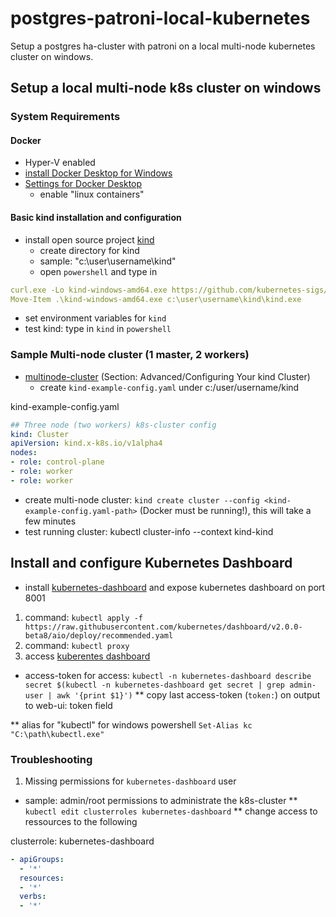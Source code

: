 # postgres-patroni-local-kubernetes

Setup a postgres ha-cluster with patroni on a local multi-node kubernetes cluster on windows.

## Setup a local multi-node k8s cluster on windows

### System Requirements

#### Docker

* Hyper-V enabled
* [install Docker Desktop for Windows](https://docs.docker.com/docker-for-windows/)  
* [Settings for Docker Desktop](https://kind.sigs.k8s.io/docs/user/quick-start/)
  * enable "linux containers"

#### Basic kind installation and configuration

* install open source project [kind](https://github.com/kubernetes-sigs/kind/)
  * create directory for kind
  * sample: "c:\user\username\kind"
  * open `powershell` and type in

```yaml
curl.exe -Lo kind-windows-amd64.exe https://github.com/kubernetes-sigs/kind/releases/download/v0.7.0/kind-windows-amd64
Move-Item .\kind-windows-amd64.exe c:\user\username\kind\kind.exe
```

* set environment variables for `kind`
* test kind: type in `kind` in `powershell`

### Sample Multi-node cluster (1 master, 2 workers)

* [multinode-cluster](https://kind.sigs.k8s.io/docs/user/quick-start/) (Section: Advanced/Configuring Your kind Cluster)
  * create `kind-example-config.yaml` under c:/user/username/kind

kind-example-config.yaml

```yaml
## Three node (two workers) k8s-cluster config
kind: Cluster
apiVersion: kind.x-k8s.io/v1alpha4
nodes:
- role: control-plane
- role: worker
- role: worker
```

* create multi-node cluster: `kind create cluster --config <kind-example-config.yaml-path>` (Docker must be running!), this will take a few minutes
* test running cluster: kubectl cluster-info --context kind-kind

## Install and configure Kubernetes Dashboard

* install [kubernetes-dashboard](https://kubernetes.io/docs/tasks/access-application-cluster/web-ui-dashboard/) and expose kubernetes dashboard on port 8001

1. command: `kubectl apply -f https://raw.githubusercontent.com/kubernetes/dashboard/v2.0.0-beta8/aio/deploy/recommended.yaml`
1. command: `kubectl proxy`
1. access [kuberentes dashboard](http://localhost:8001/api/v1/namespaces/kubernetes-dashboard/services/https:kubernetes-dashboard:/proxy/)

* access-token for access: `kubectl -n kubernetes-dashboard describe secret $(kubectl -n kubernetes-dashboard get secret | grep admin-user | awk '{print $1}')`
** copy last access-token (`token:`) on output to web-ui: token field

** alias for "kubectl" for windows powershell `Set-Alias kc "C:\path\kubectl.exe"`

### Troubleshooting

1. Missing permissions for `kubernetes-dashboard` user

* sample: admin/root permissions to administrate the k8s-cluster
** `kubectl edit clusterroles kubernetes-dashboard`
** change access to ressources to the following

clusterrole: kubernetes-dashboard

```yaml
- apiGroups:
  - '*'
  resources:
  - '*'
  verbs:
  - '*'
```

